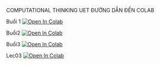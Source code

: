 COMPUTATIONAL THINKING UET
ĐƯỜNG DẪN ĐẾN COLAB

Buổi 1
[![Open In Colab](https://colab.research.google.com/assets/colab-badge.svg)](https://colab.research.google.com/github/Hnam2911/Computational-thinking/blob/main/buoi1.ipynb)

Buổi2
[![Open In Colab](https://colab.research.google.com/assets/colab-badge.svg)](https://colab.research.google.com/github/Hnam2911/Computational-thinking/blob/main/buoi2.ipynb)

Buổi3
[![Open In Colab](https://colab.research.google.com/assets/colab-badge.svg)](https://colab.research.google.com/github/Hnam2911/Computational-thinking/blob/main/buoi3.ipynb)

Lec03
[![Open In Colab](https://colab.research.google.com/assets/colab-badge.svg)](https://colab.research.google.com/github/Hnam2911/Computational-thinking/blob/main/Buoi3(b%C3%A0i%20t%E1%BA%ADp%20%E1%BB%9F%20ph%C3%ADa%20d%C6%B0%E1%BB%9Bi).ipynb)

